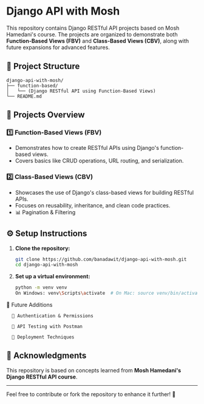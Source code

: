 # Django API with Mosh

This repository contains Django RESTful API projects based on Mosh Hamedani's course. The projects are organized to demonstrate both **Function-Based Views (FBV)** and **Class-Based Views (CBV)**, along with future expansions for advanced features.

## 📂 Project Structure

```
django-api-with-mosh/
├── function-based/
│   └── (Django RESTful API using Function-Based Views)
└── README.md
```

## 🚀 Projects Overview

### 1️⃣ Function-Based Views (FBV)
- Demonstrates how to create RESTful APIs using Django's function-based views.
- Covers basics like CRUD operations, URL routing, and serialization.

### 2️⃣ Class-Based Views (CBV)
- Showcases the use of Django's class-based views for building RESTful APIs.
- Focuses on reusability, inheritance, and clean code practices.
- 📊 Pagination & Filtering

## ⚙️ Setup Instructions

1. **Clone the repository:**
   ```bash
   git clone https://github.com/banadawit/django-api-with-mosh.git
   cd django-api-with-mosh
   ```
2. **Set up a virtual environment:**
   ```bash
   python -m venv venv
   On Windows: venv\Scripts\activate  # On Mac: source venv/bin/activate
   ```
📝 Future Additions

      🔐 Authentication & Permissions
      
      📡 API Testing with Postman
      
      🚀 Deployment Techniques

## 🙌 Acknowledgments
This repository is based on concepts learned from **Mosh Hamedani's Django RESTful API course**.

---

Feel free to contribute or fork the repository to enhance it further! 🚀
